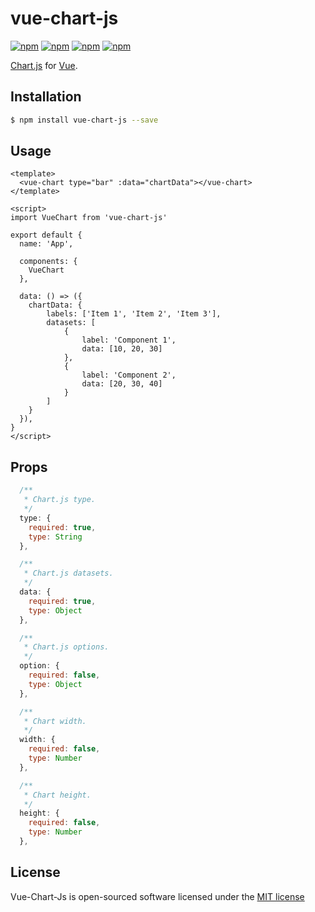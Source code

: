 # vue-chart-js

[![npm](https://img.shields.io/npm/v/vue-chart-js.svg)](https://www.npmjs.com/package/vue-chart-js)
[![npm](https://img.shields.io/npm/dt/vue-chart-js.svg)](https://www.npmjs.com/package/vue-chart-js)
[![npm](https://img.shields.io/npm/dm/vue-chart-js.svg)](https://www.npmjs.com/package/vue-chart-js)
[![npm](https://img.shields.io/npm/l/vue-chart-js.svg)](http://opensource.org/licenses/MIT)

[Chart.js](http://www.chartjs.org/) for [Vue](https://vuejs.org/).

## Installation

```sh
$ npm install vue-chart-js --save
```

## Usage

```vue
<template>
  <vue-chart type="bar" :data="chartData"></vue-chart>
</template>

<script>
import VueChart from 'vue-chart-js'

export default {
  name: 'App',

  components: {
    VueChart
  },

  data: () => ({
    chartData: {
        labels: ['Item 1', 'Item 2', 'Item 3'],
        datasets: [
            {
                label: 'Component 1',
                data: [10, 20, 30]
            },
            {
                label: 'Component 2',
                data: [20, 30, 40]
            }
        ]
    }
  }),
}
</script>

```

## Props
```js
  /**
   * Chart.js type.
   */
  type: {
    required: true,
    type: String
  },

  /**
   * Chart.js datasets.
   */
  data: {
    required: true,
    type: Object
  },

  /**
   * Chart.js options.
   */
  option: {
    required: false,
    type: Object
  },

  /**
   * Chart width.
   */
  width: {
    required: false,
    type: Number
  },

  /**
   * Chart height.
   */
  height: {
    required: false,
    type: Number
  },
```

## License

Vue-Chart-Js is open-sourced software licensed under the [MIT license](http://opensource.org/licenses/MIT)
